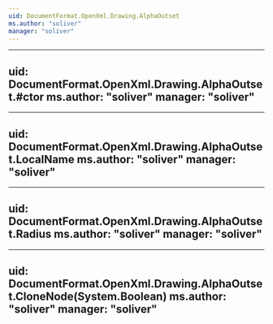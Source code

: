 ```yaml
---
uid: DocumentFormat.OpenXml.Drawing.AlphaOutset
ms.author: "soliver"
manager: "soliver"
---
```


---
uid: DocumentFormat.OpenXml.Drawing.AlphaOutset.#ctor
ms.author: "soliver"
manager: "soliver"
---

---
uid: DocumentFormat.OpenXml.Drawing.AlphaOutset.LocalName
ms.author: "soliver"
manager: "soliver"
---

---
uid: DocumentFormat.OpenXml.Drawing.AlphaOutset.Radius
ms.author: "soliver"
manager: "soliver"
---

---
uid: DocumentFormat.OpenXml.Drawing.AlphaOutset.CloneNode(System.Boolean)
ms.author: "soliver"
manager: "soliver"
---
